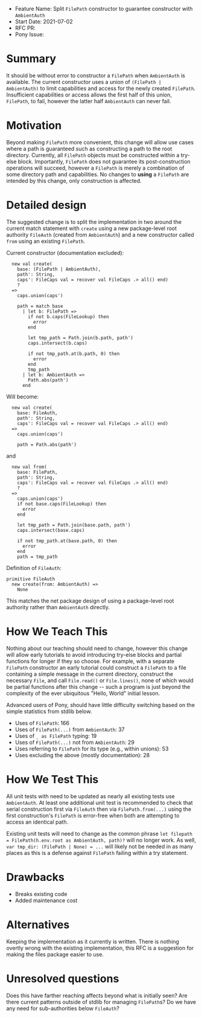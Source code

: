 - Feature Name: Split `FilePath` constructor to guarantee constructor with `AmbientAuth`
- Start Date: 2021-07-02
- RFC PR:
- Pony Issue:

# Summary

It should be without error to constructor a `FilePath` when `AmbientAuth` is available. The current constructor uses a union of `(FilePath | AmbientAuth)` to limit capabilities and access for the newly created `FilePath`. Insufficient capabilities or access allows the first half of this union, `FilePath`, to fail, however the latter half `AmbientAuth` can never fail.

# Motivation

Beyond making `FilePath` more convenient, this change will allow use cases where a path is guaranteed such as constructing a path to the root directory. Currently, all `FilePath` objects must be constructed within a try-else block. Importantly, `FilePath` does not guarantee its post-construction operations will succeed, however a `FilePath` is merely a combination of some directory path and capabilities. No changes to __using__ a `FilePath` are intended by this change, only construction is affected.

# Detailed design

The suggested change is to split the implementation in two around the current match statement with `create` using a new package-level root authority `FileAuth` (created from `AmbientAuth`) and a new constructor called `from` using an existing `FilePath`.

Current constructor (documentation excluded):

```pony
  new val create(
    base: (FilePath | AmbientAuth),
    path': String,
    caps': FileCaps val = recover val FileCaps .> all() end)
    ?
  =>
    caps.union(caps')

    path = match base
      | let b: FilePath =>
        if not b.caps(FileLookup) then
          error
        end

        let tmp_path = Path.join(b.path, path')
        caps.intersect(b.caps)

        if not tmp_path.at(b.path, 0) then
          error
        end
        tmp_path
      | let b: AmbientAuth =>
        Path.abs(path')
      end
```

Will become:

```pony
  new val create(
    base: FileAuth,
    path': String,
    caps': FileCaps val = recover val FileCaps .> all() end)
  =>
    caps.union(caps')

    path = Path.abs(path')
```

and

```pony
  new val from(
    base: FilePath,
    path': String,
    caps': FileCaps val = recover val FileCaps .> all() end)
    ?
  =>
    caps.union(caps')
    if not base.caps(FileLookup) then
      error
    end

    let tmp_path = Path.join(base.path, path')
    caps.intersect(base.caps)

    if not tmp_path.at(base.path, 0) then
      error
    end
    path = tmp_path
```

Definition of `FileAuth`:

```pony
primitive FileAuth
  new create(from: AmbientAuth) =>
    None
```

This matches the net package design of using a package-level root authority rather than `AmbientAuth` directly.

# How We Teach This

Nothing about our teaching should need to change, however this change will allow early tutorials to avoid introducing try-else blocks and partial functions for longer if they so choose. For example, with a separate `FilePath` constructor an early tutorial could construct a `FilePath` to a file containing a simple message in the current directory, construct the necessary `File`, and call `File.read()` or `File.lines()`, none of which would be partial functions after this change -- such a program is just beyond the complexity of the ever ubiquitous "Hello, World" initial lesson.

Advanced users of Pony, should have little difficulty switching based on the simple statistics from stdlib below.

- Uses of `FilePath`: 166
- Uses of `FilePath(...)` from `AmbientAuth`: 37
- Uses of `_ as FilePath` typing: 19
- Uses of `FilePath(...)` not from `AmbientAuth`: 29
- Uses referring to `FilePath` for its type (e.g., within unions): 53
- Uses excluding the above (mostly documentation): 28

# How We Test This

All unit tests with need to be updated as nearly all existing tests use `AmbientAuth`. At least one additional unit test is recommended to check that serial construction first via `FileAuth` then via `FilePath.from(...)` using the first construction's `FilePath` is error-free when both are attempting to access an identical path.

Existing unit tests will need to change as the common phrase `let filepath = FilePath(h.env.root as AmbientAuth, path)?` will no longer work. As well, `var tmp_dir: (FilePath | None) = ...` will likely not be needed in as many places as this is a defense against `FilePath` failing within a try statement.

# Drawbacks

- Breaks existing code
- Added maintenance cost

# Alternatives

Keeping the implementation as it currently is written. There is nothing overtly wrong with the existing implementation, this RFC is a suggestion for making the files package easier to use.

# Unresolved questions

Does this have farther reaching affects beyond what is initially seen? Are there current patterns outside of stdlib for managing `FilePath`s? Do we have any need for sub-authorities below `FileAuth`?
